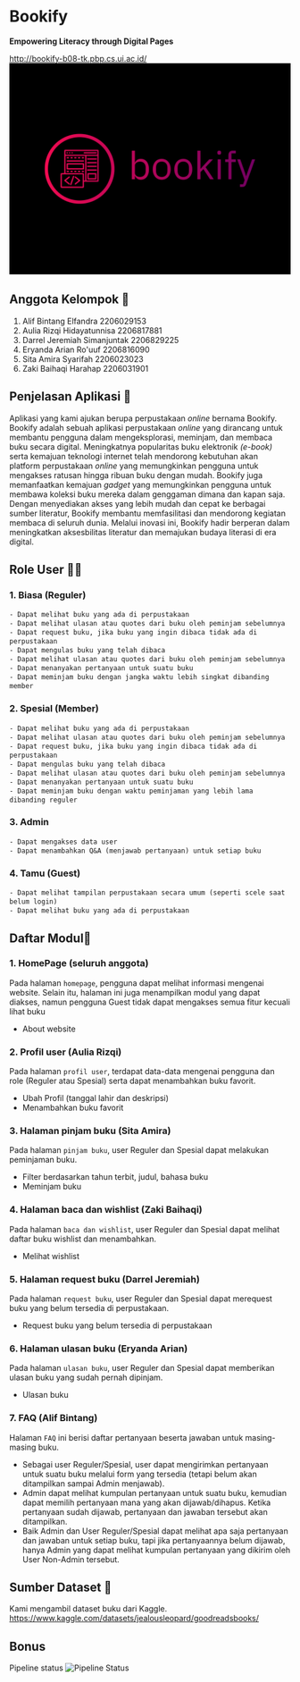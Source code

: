# Bookify
**Empowering Literacy through Digital Pages**

http://bookify-b08-tk.pbp.cs.ui.ac.id/
![Alt text](static/png/bookify-logo.png)


## Anggota Kelompok 👥
1. Alif Bintang Elfandra 2206029153
2. Aulia Rizqi Hidayatunnisa 2206817881
3. Darrel Jeremiah Simanjuntak 2206829225
4. Eryanda Arian Ro'uuf 2206816090
5. Sita Amira Syarifah 2206023023
6. Zaki Baihaqi Harahap 2206031901

## Penjelasan Aplikasi 📱
Aplikasi yang kami ajukan berupa perpustakaan _online_ bernama Bookify. Bookify adalah sebuah aplikasi perpustakaan _online_ yang dirancang untuk membantu pengguna dalam mengeksplorasi, meminjam, dan membaca buku secara digital. Meningkatnya popularitas buku elektronik _(e-book)_ serta kemajuan teknologi internet telah mendorong kebutuhan akan platform perpustakaan _online_ yang memungkinkan pengguna untuk mengakses ratusan hingga ribuan buku dengan mudah. Bookify juga memanfaatkan kemajuan _gadget_ yang memungkinkan pengguna untuk membawa koleksi buku mereka dalam genggaman dimana dan kapan saja. Dengan menyediakan akses yang lebih mudah dan cepat ke berbagai sumber literatur, Bookify membantu memfasilitasi dan mendorong kegiatan membaca di seluruh dunia. Melalui inovasi ini, Bookify hadir berperan dalam meningkatkan aksesbilitas literatur dan memajukan budaya literasi di era digital. 

## Role User 🧑‍💻
### 1. Biasa (Reguler)
    - Dapat melihat buku yang ada di perpustakaan
    - Dapat melihat ulasan atau quotes dari buku oleh peminjam sebelumnya
    - Dapat request buku, jika buku yang ingin dibaca tidak ada di perpustakaan
    - Dapat mengulas buku yang telah dibaca
    - Dapat melihat ulasan atau quotes dari buku oleh peminjam sebelumnya
    - Dapat menanyakan pertanyaan untuk suatu buku
    - Dapat meminjam buku dengan jangka waktu lebih singkat dibanding member

### 2. Spesial (Member)
    - Dapat melihat buku yang ada di perpustakaan
    - Dapat melihat ulasan atau quotes dari buku oleh peminjam sebelumnya
    - Dapat request buku, jika buku yang ingin dibaca tidak ada di perpustakaan
    - Dapat mengulas buku yang telah dibaca
    - Dapat melihat ulasan atau quotes dari buku oleh peminjam sebelumnya
    - Dapat menanyakan pertanyaan untuk suatu buku
    - Dapat meminjam buku dengan waktu peminjaman yang lebih lama dibanding reguler 

### 3. Admin
    - Dapat mengakses data user
    - Dapat menambahkan Q&A (menjawab pertanyaan) untuk setiap buku

### 4. Tamu (Guest)
    - Dapat melihat tampilan perpustakaan secara umum (seperti scele saat belum login)
    - Dapat melihat buku yang ada di perpustakaan

## Daftar Modul📝
### 1. **HomePage** (seluruh anggota)
Pada halaman `homepage`, pengguna dapat melihat informasi mengenai website. Selain itu, halaman ini juga menampilkan modul yang dapat diakses, namun pengguna Guest tidak dapat mengakses semua fitur kecuali lihat buku
- About website

### 2. **Profil user** (Aulia Rizqi)
Pada halaman `profil user`, terdapat data-data mengenai pengguna dan role (Reguler atau Spesial) serta dapat menambahkan buku favorit.
- Ubah Profil (tanggal lahir dan deskripsi)
- Menambahkan buku favorit

### 3. **Halaman pinjam buku** (Sita Amira)
Pada halaman `pinjam buku`, user Reguler dan Spesial dapat melakukan peminjaman buku.
- Filter berdasarkan tahun terbit, judul, bahasa buku
- Meminjam buku

### 4. **Halaman baca dan wishlist** (Zaki Baihaqi)
Pada halaman `baca dan wishlist`, user Reguler dan Spesial dapat melihat daftar buku wishlist dan menambahkan.
- Melihat wishlist

### 5. **Halaman request buku** (Darrel Jeremiah)
Pada halaman `request buku`, user Reguler dan Spesial dapat merequest buku yang belum tersedia di perpustakaan.
- Request buku yang belum tersedia di perpustakaan

### 6. **Halaman ulasan buku** (Eryanda Arian)
Pada halaman `ulasan buku`, user Reguler dan Spesial dapat memberikan ulasan buku yang sudah pernah dipinjam.
- Ulasan buku

### 7. **FAQ** (Alif Bintang)
Halaman `FAQ` ini berisi daftar pertanyaan beserta jawaban untuk masing-masing buku. 
- Sebagai user Reguler/Spesial, user dapat mengirimkan pertanyaan untuk suatu buku melalui form yang tersedia (tetapi belum akan ditampilkan sampai Admin menjawab). 
- Admin dapat melihat kumpulan pertanyaan untuk suatu buku, kemudian dapat memilih pertanyaan mana yang akan dijawab/dihapus. Ketika pertanyaan sudah dijawab, pertanyaan dan jawaban tersebut akan ditampilkan. 
- Baik Admin dan User Reguler/Spesial dapat melihat apa saja pertanyaan dan jawaban untuk setiap buku, tapi jika pertanyaannya belum dijawab, hanya Admin yang dapat melihat kumpulan pertanyaan yang dikirim oleh User Non-Admin tersebut.

## Sumber Dataset 📁
Kami mengambil dataset buku dari Kaggle.
https://www.kaggle.com/datasets/jealousleopard/goodreadsbooks/

## Bonus
<label> Pipeline status </label>
 ![Pipeline Status](https://github.com/B08-PBP2023/bookify/actions/workflows/pbp-deploy.yml/badge.svg)

